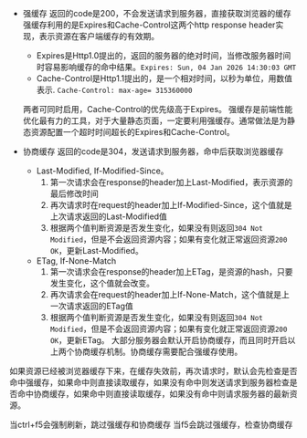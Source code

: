 - 强缓存
返回的code是200，不会发送请求到服务器，直接获取浏览器的缓存
强缓存利用的是Expires和Cache-Control这两个http response header实现，表示资源在客户端缓存的有效期。
  - Expires是Http1.0提出的，返回的服务器的绝对时间，当修改服务器时间时容易影响缓存的命中结果。`Expires: Sun, 04 Jan 2026 14:30:03 GMT`
  - Cache-Control是Http1.1提出的，是一个相对时间，以秒为单位，用数值表示.
  `Cache-Control: max-age= 315360000`

  两者可同时启用，Cache-Control的优先级高于Expires。
  强缓存是前端性能优化最有力的工具，对于大量静态页面，一定要利用强缓存。通常做法是为静态资源配置一个超时时间超长的Expires和Cache-Control。
- 协商缓存
返回的code是304，发送请求到服务器，命中后获取浏览器缓存
  - Last-Modified, If-Modified-Since。
    1. 第一次请求会在response的header加上Last-Modified，表示资源的最后修改时间
    2. 再次请求时在request的header加上If-Modified-Since，这个值就是上次请求返回的Last-Modified值
    3. 根据两个值判断资源是否发生变化，如果没有则返回`304 Not Modified`，但是不会返回资源内容；如果有变化就正常返回资源`200 OK`，更新Last-Modified。
  - ETag, If-None-Match
    1. 第一次请求会在response的header加上ETag，是资源的hash，只要发生变化，这个值就会改变。
    2. 再次请求会在request的header加上If-None-Match，这个值就是上一次请求返回的ETag值
    3. 根据两个值判断资源是否发生变化，如果没有则返回`304 Not Modified`，但是不会返回资源内容；如果有变化就正常返回资源`200 OK`，更新ETag。
  大部分服务器会默认开启协商缓存，而且同时开启以上两个协商缓存机制。协商缓存需要配合强缓存使用。

如果资源已经被浏览器缓存下来，在缓存失效前，再次请求时，默认会先检查是否命中强缓存，如果命中则直接读取缓存，如果没有命中则发送请求到服务器检查是否命中协商缓存，如果命中则直接读取缓存，如果没有命中则请求服务器的最新资源。

当ctrl+f5会强制刷新，跳过强缓存和协商缓存
当f5会跳过强缓存，检查协商缓存